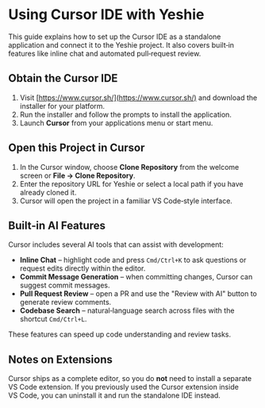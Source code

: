 # Using Cursor IDE with Yeshie

This guide explains how to set up the Cursor IDE as a standalone application and connect it to the Yeshie project. It also covers built‑in features like inline chat and automated pull‑request review.

## Obtain the Cursor IDE

1. Visit [https://www.cursor.sh/](https://www.cursor.sh/) and download the installer for your platform.
2. Run the installer and follow the prompts to install the application.
3. Launch **Cursor** from your applications menu or start menu.

## Open this Project in Cursor

1. In the Cursor window, choose **Clone Repository** from the welcome screen or **File → Clone Repository**.
2. Enter the repository URL for Yeshie or select a local path if you have already cloned it.
3. Cursor will open the project in a familiar VS Code‑style interface.

## Built‑in AI Features

Cursor includes several AI tools that can assist with development:

- **Inline Chat** – highlight code and press `Cmd/Ctrl+K` to ask questions or request edits directly within the editor.
- **Commit Message Generation** – when committing changes, Cursor can suggest commit messages.
- **Pull Request Review** – open a PR and use the "Review with AI" button to generate review comments.
- **Codebase Search** – natural‑language search across files with the shortcut `Cmd/Ctrl+L`.

These features can speed up code understanding and review tasks.

## Notes on Extensions

Cursor ships as a complete editor, so you do **not** need to install a separate VS Code extension. If you previously used the Cursor extension inside VS Code, you can uninstall it and run the standalone IDE instead.

